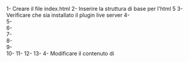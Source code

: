 1-	Creare il file index.html 
2-	Inserire la struttura di base per l'html 5 
3-	Verificare che sia installato il plugin live server 
4-	
5-	
6-	
7-	
8-	
9-	
10-	
11-	
12-	
13-	4- Modificare il contenuto di <title> con il vostro cognome e nome 5- aggiungere nel corpo della pagina un titolo h1 6- aggiungere tre paragrafi a scelta 7- creare il file style.css e aggiungerlo alla pagina html 8- creare le regole css per centrare e modificare il colore di paragrafi e titoli 9- aggiungere una barra di navigazione con 4 voci nel menu e link a siti esterni 10- creare regole css a scelta per la modificare l'aspetto nella barra di navigazione
![image](https://github.com/user-attachments/assets/34c595b6-6477-411a-a117-7ba89b6300d5)

